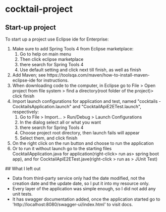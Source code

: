 # cocktail-project
## Start-up project
To start up a project use Eclipse ide for Enterprise:
<ol>
  <li>Make sure to add Spring Tools 4 from Eclipse marketplace:
    <ol>
      <li>Go to help on main menu </li>
      <li>Then click eclipse marketplace </li> 
      <li>there search for Spring Tools 4</li> 
      <li>Use default setting and click next till finish, as well as finish</li>
    </ol> 
  </li>
  <li> Add Maven; see https://toolsqa.com/maven/how-to-install-maven-eclipse-ide for instructions. </li>
  <li> When downloading code to the computer, in Eclipse go to File > Open project from file system > find a directory(root folder of the project)> click         finish</li>
  <li>Import launch configurations for application and test, named "cocktails - CocktailsApplication.launch" and "CocktailApiE2ETest.launch", respectively:
    <ol>
      <li>Go to File > Import... > Run/Debug > Launch Configurations </li>
      <li>In the dialog select all or what you want</li>  
      <li>there search for Spring Tools 4</li> 
      <li>Choose project root directory, then launch fails will appear</li>
      <li>Select them, and click finish</li>
    </ol>
  </li>
<li>On the right click on the run button and choose to run the application</li> 
<li>Or to run it without launch go to the starting files CocktailApplication.java for application(right-click> run as> spring boot app),
  and for CocktailApiE2ETest.jave(right-click > run as > JUnit Test)</li>
</ol>
## What I left out

- Data from third-party service only had the date modified, not the creation date and
the update date, so I put it into my resource only.
- Every layer of the application was simple enough, so I did not add any unit tests.
- It has swagger documentation added, once the application started go to 'http://localhost:8080/swagger-ui/index.html' to visit docs.
